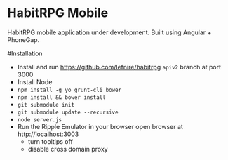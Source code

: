 HabitRPG Mobile
===============

HabitRPG mobile application under development. Built using Angular + PhoneGap.

#Installation
 * Install and run https://github.com/lefnire/habitrpg `apiv2` branch at port 3000
 * Install Node
  * `npm install -g yo grunt-cli bower`
  * `npm install && bower install`
  * `git submodule init`
  * `git submodule update --recursive`
  * `node server.js`
 * Run the Ripple Emulator in your browser open browser at http://localhost:3003
   * turn tooltips off
   * disable cross domain proxy